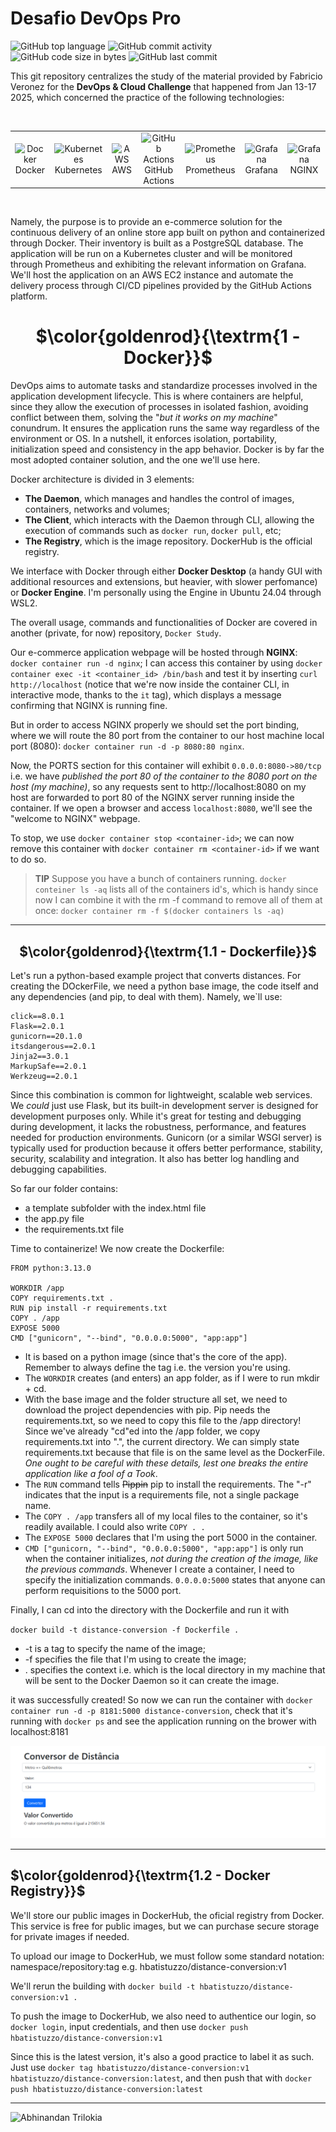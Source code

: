 # Desafio DevOps Pro

![GitHub top language](https://img.shields.io/github/languages/top/hbatistuzzo/desafio_devops_pro)
![GitHub commit activity](https://img.shields.io/github/commit-activity/m/hbatistuzzo/desafio_devops_pro)
![GitHub code size in bytes](https://img.shields.io/github/languages/code-size/hbatistuzzo/desafio_devops_pro)
![GitHub last commit](https://img.shields.io/github/last-commit/hbatistuzzo/desafio_devops_pro)

This git repository centralizes the study of the material provided by Fabricio Veronez for the **DevOps & Cloud Challenge** that happened from Jan 13-17 2025, which concerned the practice of the following technologies:

<br>

<table align="center" style="border-collapse: collapse;">
  <tr>
    <td align="center" style="border: none;">
      <img alt="Docker" height="75" src="https://cdn.jsdelivr.net/gh/devicons/devicon/icons/docker/docker-original.svg"/>
      <br>Docker
    </td>
    <td align="center" style="border: none;">
      <img src="https://cdn.jsdelivr.net/gh/devicons/devicon@latest/icons/kubernetes/kubernetes-original.svg" alt="Kubernetes" height="75"/>
      <br>Kubernetes
    </td>
    <td align="center" style="border: none;">
      <img alt="AWS" height="75" src="https://cdn.jsdelivr.net/gh/devicons/devicon@latest/icons/amazonwebservices/amazonwebservices-plain-wordmark.svg" />
      <br>AWS
    </td>
    <td align="center" style="border: none;">
      <img alt="GitHub Actions" height="75" src="https://cdn.jsdelivr.net/gh/devicons/devicon@latest/icons/githubactions/githubactions-original.svg" />
      <br>GitHub Actions
    </td>
    <td align="center" style="border: none;">
      <img alt="Prometheus" height="75" src="https://cdn.jsdelivr.net/gh/devicons/devicon@latest/icons/prometheus/prometheus-original.svg" />
      <br>Prometheus
    </td>
    <td align="center" style="border: none;">
      <img alt="Grafana" height="75" src="https://cdn.jsdelivr.net/gh/devicons/devicon@latest/icons/grafana/grafana-original.svg" />
      <br>Grafana
    </td>
    <td align="center" style="border: none;">
      <img alt="Grafana" height="75" src="https://www.vectorlogo.zone/logos/nginx/nginx-icon.svg" />
      <br>NGINX
    </td>
  </tr>
</table>



<br>
        
Namely, the purpose is to provide an e-commerce solution for the continuous delivery of an online store app built on python and containerized through Docker. Their inventory is built as a PostgreSQL database. The application will be run on a Kubernetes cluster and will be monitored through Prometheus and exhibiting the relevant information on Grafana. We'll host the application on an AWS EC2 instance and automate the delivery process through CI/CD pipelines provided by the GitHub Actions platform.

<div align="center">

# $\color{goldenrod}{\textrm{1 - Docker}}$

</div>


DevOps aims to automate tasks and standardize processes involved in the application development lifecycle. This is where containers are helpful, since they allow the execution of processes in isolated fashion, avoiding conflict between them, solving the "_but it works on my machine_" conundrum. It ensures the application runs the same way regardless of the environment or OS. In a nutshell, it enforces isolation, portability, initialization speed and consistency in the app behavior. Docker is by far the most adopted container solution, and the one we'll use here.

Docker architecture is divided in 3 elements:
- **The Daemon**, which manages and handles the control of images, containers, networks and volumes;
- **The Client**, which interacts with the Daemon through CLI, allowing the execution of commands such as `docker run`, `docker pull`, etc; 
- **The Registry**, which is the image repository. DockerHub is the official registry.

We interface with Docker through either **Docker Desktop** (a handy GUI with additional resources and extensions, but heavier, with slower perfomance) or **Docker Engine**. I'm personally using the Engine in Ubuntu 24.04 through WSL2.

The overall usage, commands and functionalities of Docker are covered in another (private, for now) repository, `Docker Study`.

Our e-commerce application webpage will be hosted through **NGINX**: `docker container run -d nginx`; I can access this container by using `docker container exec -it <container_id> /bin/bash` and test it by inserting `curl http://localhost` (notice that we're now inside the container CLI, in interactive mode, thanks to the `it` tag), which displays a message confirming that NGINX is running fine.

But in order to access NGINX properly we should set the port binding, where we will route the 80 port from the container to our host machine local port (8080): `docker container run -d -p 8080:80 nginx`.

Now, the PORTS section for this container will exhibit `0.0.0.0:8080->80/tcp` i.e. we have _published the port 80 of the container to the 8080 port on the host (my machine)_, so any requests sent to http://localhost:8080 on my host are forwarded to port 80 of the NGINX server running inside the container. If we open a browser and access `localhost:8080`, we'll see the "welcome to NGINX" webpage.

To stop, we use `docker container stop <container-id>`; we can now remove this container with `docker container rm <container-id>` if we want to do so. 

>__TIP__ Suppose you have a bunch of containers running. `docker conteiner ls -aq` lists all of the containers id's, which is handy since now I can combine it with the rm -f command to remove all of them at once: `docker container rm -f $(docker containers ls -aq)`

---

<div align="center">

## $\color{goldenrod}{\textrm{1.1 - Dockerfile}}$
</div>

Let's run a python-based example project that converts distances. For creating the DOckerFile, we need a python base image, the code itself and any dependencies (and pip, to deal with them). Namely, we`ll use:


```
click==8.0.1
Flask==2.0.1
gunicorn==20.1.0
itsdangerous==2.0.1
Jinja2==3.0.1
MarkupSafe==2.0.1
Werkzeug==2.0.1
```

Since this combination is common for lightweight, scalable web services. We _could_ just use Flask, but its built-in development server is designed for development purposes only. While it's great for testing and debugging during development, it lacks the robustness, performance, and features needed for production environments. Gunicorn (or a similar WSGI server) is typically used for production because it offers better performance, stability, security, scalability and integration. It also has better log handling and debugging capabilities.

So far our folder contains:
- a template subfolder with the index.html file
- the app.py file
- the requirements.txt file

Time to containerize! We now create the Dockerfile:

```
FROM python:3.13.0

WORKDIR /app
COPY requirements.txt .
RUN pip install -r requirements.txt
COPY . /app
EXPOSE 5000
CMD ["gunicorn", "--bind", "0.0.0.0:5000", "app:app"]
```

- It is based on a python image (since that's the core of the app). Remember to always define the tag i.e. the version you're using.
- The `WORKDIR` creates (and enters) an app folder, as if I were to run mkdir + cd.
- With the base image and the folder structure all set, we need to download the project dependencies with pip. Pip needs the requirements.txt, so we need to copy this file to the /app directory! Since we've already "cd"ed into the /app folder, we copy requirements.txt into ".", the current directory. We can simply state requirements.txt because that file is on the same level as the DockerFile. _One ought to be careful with these details, lest one breaks the entire application like a fool of a Took_.
- The `RUN` command tells ~~Pippin~~ pip to install the requirements. The "-r" indicates that the input is a requirements file, not a single package name.
- The `COPY . /app` transfers all of my local files to the container, so it's readily available. I could also write `COPY . .`
- The `EXPOSE 5000` declares that I'm using the port 5000 in the container.
- `CMD ["gunicorn, "--bind", "0.0.0.0:5000", "app:app"]` is only run when the container initializes, _not during the creation of the image, like the previous commands_. Whenever I create a container, I need to specify the initialization commands. `0.0.0.0:5000` states that anyone can perform requisitions to the 5000 port.

Finally, I can cd into the directory with the Dockerfile and run it with

`docker build -t distance-conversion -f Dockerfile .`

- -t is a tag to specify the name of the image;
- -f specifies the file that I'm using to create the image;
- . specifies the context i.e. which is the local directory in my machine that will be sent to the Docker Daemon so it can create the image.

it was successfully created! So now we can run the container with `docker container run -d -p 8181:5000 distance-conversion`, check that it's running with `docker ps` and see the application running on the brower with localhost:8181

![alt text](dc.png)

---

## $\color{goldenrod}{\textrm{1.2 - Docker Registry}}$
</div>

We'll store our public images in DockerHub, the oficial registry from Docker. This service is free for public images, but we can purchase secure storage for private images if needed.

To upload our image to DockerHub, we must follow some standard notation: namespace/repository:tag e.g. hbatistuzzo/distance-conversion:v1

We'll rerun the building with `docker build -t hbatistuzzo/distance-conversion:v1 .`

To push the image to DockerHub, we also need to authentice our login, so `docker login`, input credentials, and then use `docker push hbatistuzzo/distance-conversion:v1`

Since this is the latest version, it's also a good practice to label it as such. Just use `docker tag hbatistuzzo/distance-conversion:v1 hbatistuzzo/distance-conversion:latest`, and then push that with `docker push hbatistuzzo/distance-conversion:latest`

---

![Abhinandan Trilokia](https://raw.githubusercontent.com/Trilokia/Trilokia/379277808c61ef204768a61bbc5d25bc7798ccf1/bottom_header.svg)
